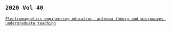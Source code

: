 ## `2020 Vol 40`
[`Electromagnetics engineering education, antenna theory and microwaves undergraduate teaching`](https://archive.org/details/article-40)
